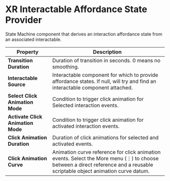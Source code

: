 # XR Interactable Affordance State Provider

State Machine component that derives an interaction affordance state from an associated interactable.

| **Property** | **Description** |
|---|---|
| **Transition Duration** | Duration of transition in seconds. 0 means no smoothing. |
| **Interactable Source** | Interactable component for which to provide affordance states. If null, will try and find an interactable component attached. |
| **Select Click Animation Mode** | Condition to trigger click animation for Selected interaction events. |
| **Activate Click Animation Mode** | Condition to trigger click animation for activated interaction events. |
| **Click Animation Duration** | Duration of click animations for selected and activated events. |
| **Click Animation Curve** | Animation curve reference for click animation events. Select the More menu (&#8942;) to choose between a direct reference and a reusable scriptable object animation curve datum. |